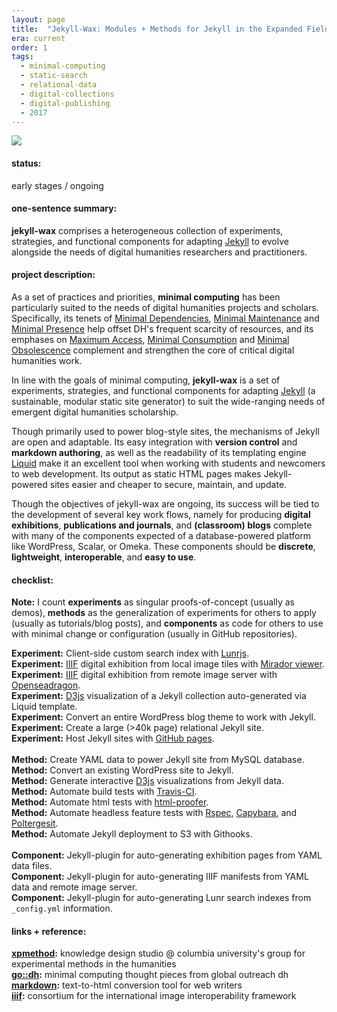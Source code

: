 ```yaml
---
layout: page
title:  "Jekyll-Wax: Modules + Methods for Jekyll in the Expanded Field"
era: current
order: 1
tags:
  - minimal-computing
  - static-search
  - relational-data
  - digital-collections
  - digital-publishing
  - 2017
---
```

<img src="http://www.vvork.com/wp-content/uploads/2009/01/picture-8.png"/>

#### status:
early stages / ongoing

#### one-sentence summary:
__jekyll-wax__ comprises a heterogeneous collection of experiments, strategies, and functional components for adapting [Jekyll](http://jekyllrb.com) to evolve alongside the needs of digital humanities researchers and practitioners.

#### project description:

As a set of practices and priorities, **minimal computing** has been particularly suited to the needs of digital humanities projects and scholars. Specifically, its tenets of [Minimal Dependencies](http://go-dh.github.io/mincomp/thoughts/2016/10/03/tldr#minimal-dependencies), [Minimal Maintenance](http://go-dh.github.io/mincomp/thoughts/2016/10/03/tldr#minimal-maintenance) and [Minimal Presence](http://go-dh.github.io/mincomp/thoughts/2016/10/03/tldr#minimal-presence) help offset DH's frequent scarcity of resources, and its emphases on [Maximum Access](http://go-dh.github.io/mincomp/thoughts/2016/10/03/tldr#maximum-access), [Minimal Consumption](http://go-dh.github.io/mincomp/thoughts/2016/10/03/tldr#minimal-use) and [Minimal Obsolescence](http://go-dh.github.io/mincomp/thoughts/2016/10/03/tldr#minimal-obsolescence) complement and strengthen the core of critical digital humanities work.

In line with the goals of minimal computing, **jekyll-wax** is a set of experiments, strategies, and functional components for adapting [Jekyll](http://jekyllrb.com) (a sustainable, modular static site generator) to suit the wide-ranging needs of emergent digital humanities scholarship.

Though primarily used to power blog-style sites, the mechanisms of Jekyll are open and adaptable. Its easy integration with **version control** and **markdown authoring**, as well as the readability of its templating engine [Liquid](https://help.shopify.com/themes/liquid) make it an excellent tool when working with students and newcomers to web development. Its output as static HTML pages makes Jekyll-powered sites easier and cheaper to secure, maintain, and update.

Though the objectives of jekyll-wax are ongoing, its success will be tied to the development of several key work flows, namely for producing **digital exhibitions**, **publications and journals**, and **(classroom) blogs** complete with many of the components expected of a database-powered platform like WordPress, Scalar, or Omeka. These components should be **discrete**, **lightweight**, **interoperable**, and **easy to use**.

#### checklist:

**Note:** I count **experiments** as singular proofs-of-concept (usually as demos), **methods** as the generalization of experiments for others to apply (usually as tutorials/blog posts), and **components** as code for others to use with minimal change or configuration (usually in GitHub repositories).

<i class="fa fa-check-square-o" aria-hidden="true"></i>
**Experiment:** Client-side custom search index with [Lunrjs](https://lunrjs.com).
<a href="http://marii.info/historical-photos/" style="border-bottom:none;"><i class="fa fa-flask" aria-hidden="true"></i></a><br>
<i class="fa fa-check-square-o" aria-hidden="true"></i> **Experiment:** [IIIF](http://iiif.io/) digital exhibition from local image tiles with [Mirador viewer](http://projectmirador.org).<br>
<i class="fa fa-check-square-o" aria-hidden="true"></i> **Experiment:** [IIIF](http://iiif.io/) digital exhibition from remote image server with [Openseadragon](https://openseadragon.github.io/).
<a href="http://marii.info/historical-photos/" style="border-bottom:none;"><i class="fa fa-flask" aria-hidden="true"></i></a><br>
<i class="fa fa-check-square-o" aria-hidden="true"></i> **Experiment:** [D3js](https://d3js.org/) visualization of a Jekyll collection auto-generated via Liquid template.
<a href="https://cul.github.io/bunraku-demo/visualize/connected-characters/" style="border-bottom:none;"><i class="fa fa-flask" aria-hidden="true"></i></a><br>
<i class="fa fa-check-square-o" aria-hidden="true"></i> **Experiment:** Convert an entire WordPress blog theme to work with Jekyll.
<a href="https://cul.github.io/ldpd-devlib/" style="border-bottom:none;"><i class="fa fa-flask" aria-hidden="true"></i></a><br>
<i class="fa fa-check-square-o" aria-hidden="true"></i> **Experiment:** Create a large (>40k page) relational Jekyll site.
<a href="https://cul.github.io/bunraku-demo/" style="border-bottom:none;"><i class="fa fa-flask" aria-hidden="true"></i></a><br>
<i class="fa fa-check-square-o" aria-hidden="true"></i> **Experiment:** Host Jekyll sites with [GitHub pages](https://pages.github.com/).
<a href="https://cul.github.io/bunraku-demo/" style="border-bottom:none;"><i class="fa fa-flask" aria-hidden="true"></i></a><br>
<br>
<i class="fa fa-check-square-o" aria-hidden="true"></i> **Method:** Create YAML data to power Jekyll site from MySQL database.
<a href="/notes/the-summer-of-puppets" style="border-bottom:none;"><i class="fa fa-paper-plane-o" aria-hidden="true"></i></a><br>
<i class="fa fa-check-square-o" aria-hidden="true"></i> **Method:** Convert an existing WordPress site to Jekyll.
<a href="/notes/wp-to-jekyll-the-alt-route" style="border-bottom:none;"><i class="fa fa-paper-plane-o" aria-hidden="true"></i></a><br>
<i class="fa fa-check-square-o" aria-hidden="true"></i> **Method:** Generate interactive [D3js](https://d3js.org/) visualizations from Jekyll data.
<a href="/notes/autogenerate-json-for-d3-from-jekyll-collection-data" style="border-bottom:none;"><i class="fa fa-paper-plane-o" aria-hidden="true"></i></a><br>
<i class="fa fa-check-square-o" aria-hidden="true"></i> **Method:** Automate build tests with [Travis-CI](http://travis-ci.org).
<a href="/notes/jekyll-ci" style="border-bottom:none;"><i class="fa fa-paper-plane-o" aria-hidden="true"></i></a><br>
<i class="fa fa-check-square-o" aria-hidden="true"></i> **Method:** Automate html tests with [html-proofer](https://github.com/gjtorikian/html-proofer).
<a href="/notes/jekyll-ci" style="border-bottom:none;"><i class="fa fa-paper-plane-o" aria-hidden="true"></i></a><br>
<i class="fa fa-check-square-o" aria-hidden="true"></i> **Method:** Automate headless feature tests with [Rspec](http://rspec.info/), [Capybara](http://teamcapybara.github.io/capybara/), and [Poltergesit](https://github.com/teampoltergeist/poltergeist).
<a href="/notes/headless-test-dynamic-search" style="border-bottom:none;"><i class="fa fa-paper-plane-o" aria-hidden="true"></i></a><br>
<i class="fa fa-square-o" aria-hidden="true"></i> **Method:** Automate Jekyll deployment to S3 with Githooks.<br>
<br>
<i class="fa fa-check-square-o" aria-hidden="true"></i> **Component:** Jekyll-plugin for auto-generating exhibition pages from YAML data files.
<a href="https://github.com/mnyrop/yaml-splitter" style="border-bottom:none;"><i class="fa fa-github-alt" aria-hidden="true"></i></a><br>
<i class="fa fa-square-o" aria-hidden="true"></i> **Component:** Jekyll-plugin for auto-generating IIIF manifests from YAML data and remote image server.<br>
<i class="fa fa-square-o" aria-hidden="true"></i> **Component:** Jekyll-plugin for auto-generating Lunr search indexes from `_config.yml` information.<br>

#### links + reference:

__[xpmethod](http://xpmethod.plaintext.in):__ knowledge design studio @ columbia university's group for experimental methods in the humanities <br>
__[go::dh](http://go-dh.github.io/mincomp/thoughts/):__ minimal computing thought pieces from global outreach dh<br>
__[markdown](https://daringfireball.net/projects/markdown/):__  text-to-html conversion tool for web writers<br>
__[iiif](http://iiif.io/):__ consortium for the international image interoperability framework<br>
